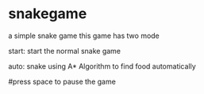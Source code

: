 # snakegame

a simple snake game 
this game has two mode

start: start the normal snake game

auto: snake using A* Algorithm to find food automatically

#press space to pause the game
